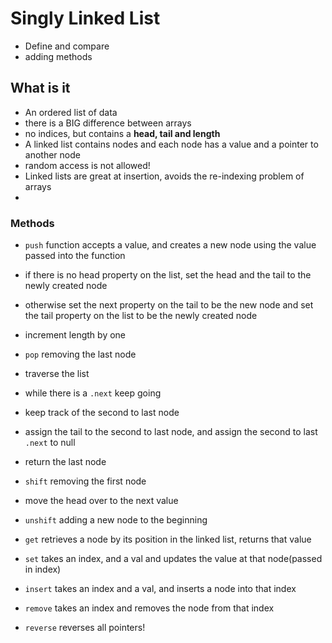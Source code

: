 # Singly Linked List

- Define and compare
- adding methods

## What is it

- An ordered list of data
- there is a BIG difference between arrays
- no indices, but contains a **head, tail and length**
- A linked list contains nodes and each node has a value and a pointer to another node
- random access is not allowed!
- Linked lists are great at insertion, avoids the re-indexing problem of arrays
-

### Methods

- `push` function accepts a value, and creates a new node using the value passed into the function
- if there is no head property on the list, set the head and the tail to the newly created node
- otherwise set the next property on the tail to be the new node and set the tail property on the list to be the newly created node
- increment length by one

- `pop` removing the last node
- traverse the list
- while there is a `.next` keep going
- keep track of the second to last node
- assign the tail to the second to last node, and assign the second to last `.next` to null
- return the last node

- `shift` removing the first node
- move the head over to the next value

- `unshift` adding a new node to the beginning

- `get` retrieves a node by its position in the linked list, returns that value

- `set` takes an index, and a val and updates the value at that node(passed in index)

- `insert` takes an index and a val, and inserts a node into that index

- `remove` takes an index and removes the node from that index

- `reverse` reverses all pointers!